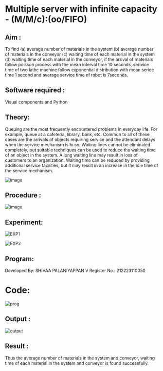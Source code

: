 # Multiple server with infinite capacity - (M/M/c):(oo/FIFO)
## Aim :
To find (a) average number of materials in the system (b) average number of materials in the conveyor (c) waiting time of each material in the system (d) waiting time of each material in the conveyor, if the arrival  of materials follow poisson process with the mean interval time 10 seconds, serivice time of two lathe machine follow exponential distribution with mean serice time 1 second and average service time of robot is 7seconds.

## Software required :
Visual components and Python

## Theory:
Queuing are the most frequently encountered problems in everyday life. For example, queue at a cafeteria, library, bank, etc. Common to all of these cases are the arrivals of objects requiring service and the attendant delays when the service mechanism is busy. Waiting lines cannot be eliminated completely, but suitable techniques can be used to reduce the waiting time of an object in the system. A long waiting line may result in loss of customers to an organization. Waiting time can be reduced by providing additional service facilities, but it may result in an increase in the idle time of the service mechanism.

![image](https://user-images.githubusercontent.com/103921593/203238035-1c8109bc-cbf2-4c77-baea-c5b682a752ef.png)

## Procedure :

![image](https://user-images.githubusercontent.com/103921593/203238265-176740b0-eae2-4772-90be-5449869ac9b0.png)




## Experiment:
![EXP1](https://github.com/shivaa-palaniyappan/Muttiple-capacity-with-infinite-capacity/assets/146915611/74a05658-df0f-4996-bcd1-84fdd6babdd4)

![EXP2](https://github.com/shivaa-palaniyappan/Muttiple-capacity-with-infinite-capacity/assets/146915611/6657e028-f134-4f68-ba6f-17b14ff0a380)


## Program:
Developed By: SHIVAA PALANIYAPPAN V  Register No.: 212223110050

# Code:
![prog](https://github.com/shivaa-palaniyappan/Muttiple-capacity-with-infinite-capacity/assets/146915611/d3c96a72-571d-440e-9d03-43282dc7d3cb)

## Output :
![output](https://github.com/shivaa-palaniyappan/Muttiple-capacity-with-infinite-capacity/assets/146915611/c6416683-ae0f-453b-9f63-5065c8e1ed5e)


## Result : 
Thus the average number of materials in the system and conveyor, waiting time of each material in the system and conveyor is found successfully.

